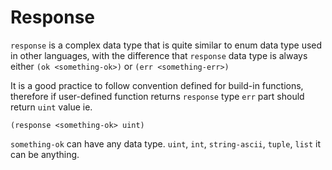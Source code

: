 # Response
`response` is a complex data type that is quite similar to enum data type used in other languages, with the difference that `response` data type is always either `(ok <something-ok>)` or `(err <something-err>)`

It is a good practice to follow convention defined for build-in functions, therefore if user-defined function returns `response` type `err` part should return `uint` value ie.

`(response <something-ok> uint)`

`something-ok` can have any data type. `uint`, `int`, `string-ascii`, `tuple`, `list` it can be anything.
